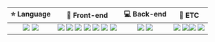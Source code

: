 | ⭐ Language | 🎨 Front-end | 💻 Back-end | 🌻 ETC |
|:---:|:---:|:---:|:---:|
|<img src="https://img.shields.io/badge/Javascript-F7DF1E?style=flat&logo=javascript&logoColor=292929"> <img src="https://img.shields.io/badge/Typescript-3178C6?style=flat&logo=typescript&logoColor=white">|<img src="https://img.shields.io/badge/HTML5-E34F26?style=flat&logo=html5&logoColor=white"/> <img src="https://img.shields.io/badge/CSS3-1572B6?style=flat&logo=css3&logoColor=white"/> <img src="https://img.shields.io/badge/React-61DAFB?style=flat&logo=react&logoColor=black"> <img src="https://img.shields.io/badge/Next-000000?style=flat&logo=Next.js&logoColor=white"/> <img src="https://img.shields.io/badge/styled components-DB7093?style=flat&logo=styled-components&logoColor=white"/> <img src="https://img.shields.io/badge/SCSS-CC6699?style=flat&logo=Sass&logoColor=white"/> <img src="https://img.shields.io/badge/Tailwind CSS-06B6D4?style=flat&logo=Tailwind CSS&logoColor=white"/> | <img src="https://img.shields.io/badge/Node.js-339933?style=flat&logo=Node.js&logoColor=white"/> <img src="https://img.shields.io/badge/Nest-DB7093?style=flat&logo=nestjs&logoColor=BD081C"/> | <img src="https://img.shields.io/badge/GraphQL-E10098?style=flat&logo=Graphql&logoColor=white"/> <img src="https://img.shields.io/badge/MySQL-4479A1?style=flat&logo=mysql&logoColor=white"><img src="https://img.shields.io/badge/AWS-232F3E?style=flat&logo=amazonaws&logoColor=white"/> <img src="https://img.shields.io/badge/Git-F05032?style=flat&logo=git&logoColor=white"/>
